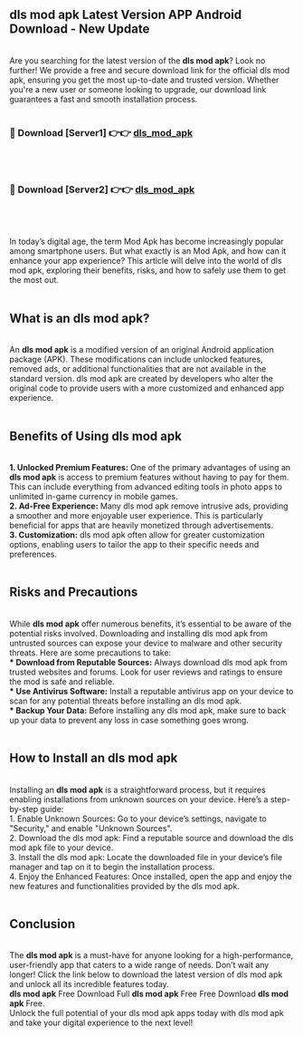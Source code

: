 ## dls mod apk Latest Version APP Android Download - New Update
<br>
Are you searching for the latest version of the <strong>dls mod apk</strong>? Look no further! We provide a free and secure download link for the official dls mod apk, ensuring you get the most up-to-date and trusted version. Whether you're a new user or someone looking to upgrade, our download link guarantees a fast and smooth installation process.
<br>
<br>
<h3>🔴 Download [Server1] 👉👉 <a href="https://modyolo.store/dls+mod+apk">dls_mod_apk</a></h3><br>
<br>
<h3>🔴 Download [Server2] 👉👉 <a href="https://modyolo.store/dls+mod+apk">dls_mod_apk</a></h3><br>
<br>
<br>
In today’s digital age, the term Mod Apk has become increasingly popular among smartphone users. But what exactly is an Mod Apk, and how can it enhance your app experience? This article will delve into the world of dls mod apk, exploring their benefits, risks, and how to safely use them to get the most out.
<br>
<br>
<h2>What is an dls mod apk?</h2>
<br>
An <strong>dls mod apk</strong> is a modified version of an original Android application package (APK). These modifications can include unlocked features, removed ads, or additional functionalities that are not available in the standard version. dls mod apk are created by developers who alter the original code to provide users with a more customized and enhanced app experience.
<br>
<br>
<h2>Benefits of Using dls mod apk</h2>
<br>
<strong> 1. Unlocked Premium Features:</strong> One of the primary advantages of using an <strong>dls mod apk</strong> is access to premium features without having to pay for them. This can include everything from advanced editing tools in photo apps to unlimited in-game currency in mobile games.
<br>
<strong> 2. Ad-Free Experience:</strong> Many dls mod apk remove intrusive ads, providing a smoother and more enjoyable user experience. This is particularly beneficial for apps that are heavily monetized through advertisements.
<br>
<strong> 3. Customization:</strong> dls mod apk often allow for greater customization options, enabling users to tailor the app to their specific needs and preferences.
<br>
<br>
<h2>Risks and Precautions</h2>
<br>
While <strong>dls mod apk</strong> offer numerous benefits, it’s essential to be aware of the potential risks involved. Downloading and installing dls mod apk from untrusted sources can expose your device to malware and other security threats. Here are some precautions to take:
<br>
<strong> * Download from Reputable Sources:</strong> Always download dls mod apk from trusted websites and forums. Look for user reviews and ratings to ensure the mod is safe and reliable.
<br>
<strong> * Use Antivirus Software:</strong> Install a reputable antivirus app on your device to scan for any potential threats before installing an dls mod apk.
<br>
<strong> * Backup Your Data:</strong> Before installing any dls mod apk, make sure to back up your data to prevent any loss in case something goes wrong.
<br>
<br>
<h2>How to Install an dls mod apk</h2>
<br>
Installing an <strong>dls mod apk</strong> is a straightforward process, but it requires enabling installations from unknown sources on your device. Here’s a step-by-step guide:
<br>
 1. Enable Unknown Sources: Go to your device’s settings, navigate to "Security," and enable "Unknown Sources".
<br>
 2. Download the dls mod apk: Find a reputable source and download the dls mod apk file to your device.
<br>
 3. Install the dls mod apk: Locate the downloaded file in your device’s file manager and tap on it to begin the installation process.
<br>
 4. Enjoy the Enhanced Features: Once installed, open the app and enjoy the new features and functionalities provided by the dls mod apk.
<br>
<br>
<h2><strong>Conclusion</strong></h2>
<br>
The <strong>dls mod apk</strong> is a must-have for anyone looking for a high-performance, user-friendly app that caters to a wide range of needs. Don’t wait any longer! Click the link below to download the latest version of dls mod apk and unlock all its incredible features today.
<br>
<strong>dls mod apk</strong> Free Download Full <strong>dls mod apk</strong> Free Free Download <strong>dls mod apk</strong> Free.
<br>
Unlock the full potential of your dls mod apk apps today with dls mod apk and take your digital experience to the next level!